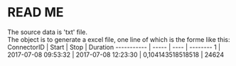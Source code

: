 # READ ME
The source data is 'txt' file.  
The object is to generate a excel file, one line of which is the forme like this:  
ConnectorID | Start | Stop | Duration
----------- | ----- | ---- | --------
1 | 2017-07-08 09:53:32 | 2017-07-08 12:23:30 | 0,104143518518518 | 24624  
